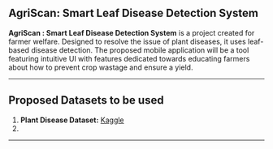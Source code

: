 ## AgriScan: Smart Leaf Disease Detection System

**AgriScan : Smart Leaf Disease Detection System** is a project created for farmer welfare. Designed to resolve the issue of plant diseases, it uses leaf-based disease detection. The proposed mobile application will be a tool featuring intuitive UI with features dedicated towards educating farmers about how to prevent crop wastage and ensure a yield.

---

## Proposed Datasets to be used

1. **Plant Disease Dataset:** [Kaggle](https://www.kaggle.com/datasets/ashishmotwani/tomato)
2. 

---
